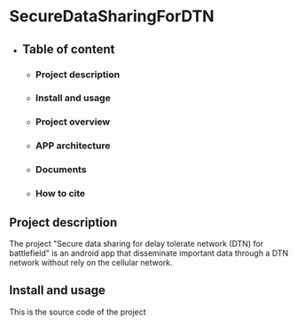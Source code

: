 # SecureDataSharingForDTN


* ## Table of content
   * ### Project description  
   * ### Install and usage
   * ### Project overview
   * ### APP architecture
   * ### Documents
   * ### How to cite
  
## Project description
  The project "Secure data sharing for delay tolerate network (DTN) for battlefield" is an android app that disseminate important data through a DTN network without rely on the cellular network. 


##  Install and usage
  This is the source code of the project
